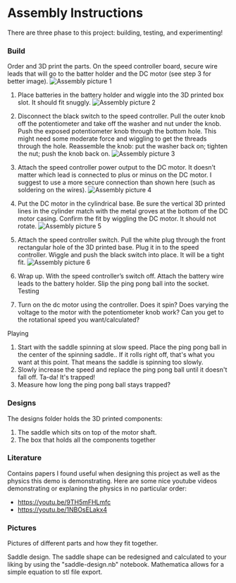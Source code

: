 ﻿# Assembly Instructions
There are three phase to this project: building, testing, and experimenting!

### Build
Order and 3D print the parts. On the speed controller board, secure wire leads that will go to the batter holder and the DC motor (see step 3 for better image). ![Assembly picture 1](https://github.com/ajrazander/hardware/blob/main/ion-trap-demo/instructions/photos/assembly_1.png)

1. Place batteries in the battery holder and wiggle into the 3D printed box slot. It should fit snuggly. ![Assembly picture 2](https://github.com/ajrazander/hardware/blob/main/ion-trap-demo/instructions/photos/assembly_2.png)

2. Disconnect the black switch to the speed controller. Pull the outer knob off the potentiometer and take off the washer and nut under the knob. Push the exposed potentiometer knob through the bottom hole. This might need some moderate force and wiggling to get the threads through the hole. Reassemble the knob: put the washer back on; tighten the nut; push the knob back on. ![Assembly picture 3](https://github.com/ajrazander/hardware/blob/main/ion-trap-demo/instructions/photos/assembly_3.png)

3. Attach the speed controller power output to the DC motor. It doesn’t matter which lead is connected to plus or minus on the DC motor. I suggest to use a more secure connection than shown here (such as soldering on the wires). ![Assembly picture 4](https://github.com/ajrazander/hardware/blob/main/ion-trap-demo/instructions/photos/assembly_4.png)

4. Put the DC motor in the cylindrical base. Be sure the vertical 3D printed lines in the cylinder match with the metal groves at the bottom of the DC motor casing. Confirm the fit by wiggling the DC motor. It should not rotate. ![Assembly picture 5](https://github.com/ajrazander/hardware/blob/main/ion-trap-demo/instructions/photos/assembly_5.png)

5. Attach the speed controller switch. Pull the white plug through the front rectangular hole of the 3D printed base. Plug it in to the speed controller. Wiggle and push the black switch into place. It will be a tight fit. ![Assembly picture 6](https://github.com/ajrazander/hardware/blob/main/ion-trap-demo/instructions/photos/assembly_6.png)

6. Wrap up. With the speed controller’s switch off. Attach the battery wire leads to the battery holder. Slip the ping pong ball into the socket.
Testing
1. Turn on the dc motor using the controller. Does it spin? Does varying the voltage to the motor with the potentiometer knob work? Can you get to the rotational speed you want/calculated?

Playing
1. Start with the saddle spinning at slow speed. Place the ping pong ball in the center of the spinning saddle.. If it rolls right off, that's what you want at this point. That means the saddle is spinning too slowly.
2. Slowly increase the speed and replace the ping pong ball until it doesn't fall off. Ta-da! It's trapped!
3. Measure how long the ping pong ball stays trapped?

### Designs
The designs folder holds the 3D printed components:
1. The saddle which sits on top of the motor shaft.
2. The box that holds all the components together

### Literature
Contains papers I found useful when designing this project as well as the physics this demo is demonstrating. Here are some nice youtube videos demonstrating or explaning the physics in no particular order:
* https://youtu.be/9TH5mFHLmfc
* https://youtu.be/1NBOsELakx4

### Pictures
Pictures of different parts and how they fit together.

Saddle design. The saddle shape can be redesigned and calculated to your liking by using the "saddle-design.nb" notebook. Mathematica allows for a simple equation to stl file export.
